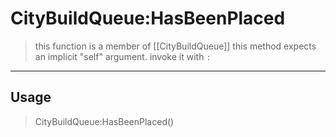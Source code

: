 # CityBuildQueue:HasBeenPlaced
> this function is a member of [[CityBuildQueue]]
> this method expects an implicit "self" argument. invoke it with `:`
-----
## Usage
> CityBuildQueue:HasBeenPlaced()
